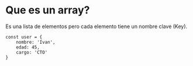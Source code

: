 # Que  es un array?

Es una lista de elementos pero cada elemento tiene un nombre clave (Key).

```
const user = {
    nombre: 'Ivan',
    edad: 45,
    cargo: 'CTO'
}

```